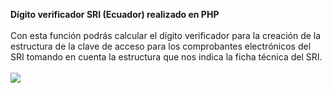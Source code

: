
<b>Dígito verificador SRI (Ecuador) realizado en PHP</b><br><br>
Con esta función podrás calcular el dígito verificador para la creación de la estructura de la clave de acceso para los comprobantes electrónicos del SRI tomando en cuenta la estructura que nos indica la ficha técnica del SRI.<br><br>
<img src="https://cloud.githubusercontent.com/assets/31282/5018703/21b8ca2e-6a87-11e4-8fe5-23d33cfdc2e7.png"> <br><br>

  
